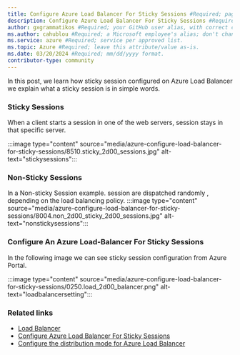 ```yaml
---
title: Configure Azure Load Balancer For Sticky Sessions #Required; page title displayed in search results. Don't enclose in quotation marks. 
description: Configure Azure Load Balancer For Sticky Sessions #Required; article description that's displayed in search results. Don't enclose in quotation marks. Do end with a period.
author: gxgrammatikos #Required; your GitHub user alias, with correct capitalization.
ms.author: cahublou #Required; a Microsoft employee's alias; don't change. 
ms.service: azure #Required; service per approved list.
ms.topic: Azure #Required; leave this attribute/value as-is.
ms.date: 03/20/2024 #Required; mm/dd/yyyy format.
contributor-type: community
---
```


In this post, we learn how sticky session configured on Azure Load Balancer we explain what a sticky session is in simple words.

### Sticky Sessions

When a client starts a session in one of the web servers, session stays in that specific server.

:::image type="content" source="media/azure-configure-load-balancer-for-sticky-sessions/8510.sticky_2d00_sessions.jpg" alt-text="stickysessions":::

### Non-Sticky Sessions

 In a Non-sticky Session example. session are dispatched randomly , depending on the load balancing policy.
:::image type="content" source="media/azure-configure-load-balancer-for-sticky-sessions/8004.non_2d00_sticky_2d00_sessions.jpg" alt-text="nonstickysessions":::

### Configure An Azure Load-Balancer For Sticky Sessions

In the following image we can see sticky session configuration from Azure Portal.

:::image type="content" source="media/azure-configure-load-balancer-for-sticky-sessions/0250.load_2d00_balancer.png" alt-text="loadbalancersetting":::

### Related links

- [Load Balancer](/azure/load-balancer/)
- [Configure Azure Load Balancer For Sticky Sessions](https://cloudopszone.com/configure-azure-load-balancer-for-sticky-sessions/)
- [Configure the distribution mode for Azure Load Balancer](/azure/load-balancer/load-balancer-distribution-mode)
